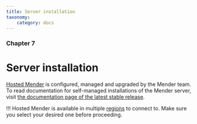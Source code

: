 ```yaml
---
title: Server installation
taxonomy:
    category: docs
---
```


### Chapter 7

# Server installation

[Hosted Mender](https://hosted.mender.io?target=_blank) is configured, managed
and upgraded by the Mender team. To read documentation for self-managed
installations of the Mender server, visit
[the documentation page of the latest stable release](https://docs.mender.io/3.4/server-installation).

!!! Hosted Mender is available in multiple [regions](/11.General/00.Hosted-Mender-regions/docs.md) to connect to. Make sure you select your desired one before proceeding.
